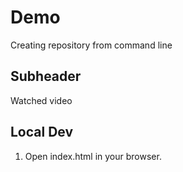 # Demo

Creating repository from command line

## Subheader

Watched video

## Local Dev

1. Open index.html in your browser.